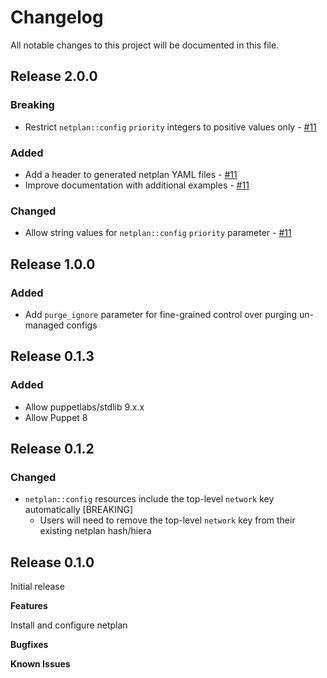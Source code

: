 # Changelog

All notable changes to this project will be documented in this file.

## Release 2.0.0
### Breaking
- Restrict `netplan::config` `priority` integers to positive values only - [#11](https://github.com/jps-help/puppet-netplan/pull/11)

### Added
- Add a header to generated netplan YAML files - [#11](https://github.com/jps-help/puppet-netplan/pull/11)
- Improve documentation with additional examples - [#11](https://github.com/jps-help/puppet-netplan/pull/11)

### Changed
- Allow string values for `netplan::config` `priority` parameter - [#11](https://github.com/jps-help/puppet-netplan/pull/11)

## Release 1.0.0
### Added
- Add `purge_ignore` parameter for fine-grained control over purging un-managed configs

## Release 0.1.3
### Added
- Allow puppetlabs/stdlib 9.x.x
- Allow Puppet 8

## Release 0.1.2
### Changed
- `netplan::config` resources include the top-level `network` key automatically [BREAKING]
  - Users will need to remove the top-level `network` key from their existing netplan hash/hiera 
## Release 0.1.0

Initial release

**Features**

Install and configure netplan

**Bugfixes**

**Known Issues**
